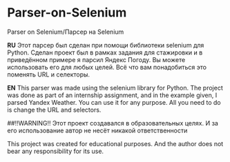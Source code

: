 # Parser-on-Selenium
Parser on Selenium/Парсер на Selenium


**RU**
Этот парсер был сделан при помощи библиотеки selenium для Python. Сделан проект был в рамках задания для стажировки и в приведённом примере я парсил Яндекс Погоду. Вы можете использовать его для любых целей. Всё что вам понадобиться это поменять URL и селекторы.

**EN**
This parser was made using the selenium library for Python. The project was done as part of an internship assignment, and in the example given, I parsed Yandex Weather. You can use it for any purpose. All you need to do is change the URL and selectors.

##‼️WARNING‼️
Этот проект создавался в образовательных целях. И за его использование автор не несёт никакой ответственности

This project was created for educational purposes. And the author does not bear any responsibility for its use.
